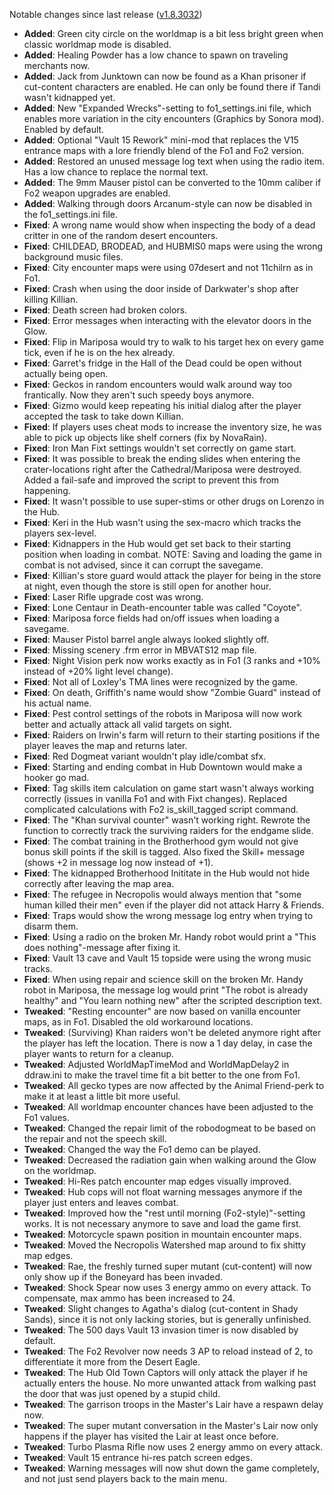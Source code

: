 Notable changes since last release ([v1.8.3032](https://github.com/rotators/Fo1in2/releases/tag/v1.8.3032))

- **Added**: Green city circle on the worldmap is a bit less bright green when classic worldmap mode is disabled.
- **Added**: Healing Powder has a low chance to spawn on traveling merchants now.
- **Added**: Jack from Junktown can now be found as a Khan prisoner if cut-content characters are enabled. He can only be found there if Tandi wasn't kidnapped yet.
- **Added**: New "Expanded Wrecks"-setting to fo1_settings.ini file, which enables more variation in the city encounters (Graphics by Sonora mod). Enabled by default.
- **Added**: Optional "Vault 15 Rework" mini-mod that replaces the V15 entrance maps with a lore friendly blend of the Fo1 and Fo2 version.
- **Added**: Restored an unused message log text when using the radio item. Has a low chance to replace the normal text.
- **Added**: The 9mm Mauser pistol can be converted to the 10mm caliber if Fo2 weapon upgrades are enabled.
- **Added**: Walking through doors Arcanum-style can now be disabled in the fo1_settings.ini file.
- **Fixed**: A wrong name would show when inspecting the body of a dead critter in one of the random desert encounters.
- **Fixed**: CHILDEAD, BRODEAD, and HUBMIS0 maps were using the wrong background music files.
- **Fixed**: City encounter maps were using 07desert and not 11chilrn as in Fo1.
- **Fixed**: Crash when using the door inside of Darkwater's shop after killing Killian.
- **Fixed**: Death screen had broken colors.
- **Fixed**: Error messages when interacting with the elevator doors in the Glow.
- **Fixed**: Flip in Mariposa would try to walk to his target hex on every game tick, even if he is on the hex already.
- **Fixed**: Garret's fridge in the Hall of the Dead could be open without actually being open.
- **Fixed**: Geckos in random encounters would walk around way too frantically. Now they aren't such speedy boys anymore.
- **Fixed**: Gizmo would keep repeating his initial dialog after the player accepted the task to take down Killian.
- **Fixed**: If players uses cheat mods to increase the inventory size, he was able to pick up objects like shelf corners (fix by NovaRain).
- **Fixed**: Iron Man Fixt settings wouldn't set correctly on game start.
- **Fixed**: It was possible to break the ending slides when entering the crater-locations right after the Cathedral/Mariposa were destroyed. Added a fail-safe and improved the script to prevent this from happening.
- **Fixed**: It wasn't possible to use super-stims or other drugs on Lorenzo in the Hub.
- **Fixed**: Keri in the Hub wasn't using the sex-macro which tracks the players sex-level.
- **Fixed**: Kidnappers in the Hub would get set back to their starting position when loading in combat. NOTE: Saving and loading the game in combat is not advised, since it can corrupt the savegame.
- **Fixed**: Killian's store guard would attack the player for being in the store at night, even though the store is still open for another hour.
- **Fixed**: Laser Rifle upgrade cost was wrong.
- **Fixed**: Lone Centaur in Death-encounter table was called "Coyote".
- **Fixed**: Mariposa force fields had on/off issues when loading a savegame.
- **Fixed**: Mauser Pistol barrel angle always looked slightly off.
- **Fixed**: Missing scenery .frm error in MBVATS12 map file.
- **Fixed**: Night Vision perk now works exactly as in Fo1 (3 ranks and +10% instead of +20% light level change).
- **Fixed**: Not all of Loxley's TMA lines were recognized by the game.
- **Fixed**: On death, Griffith's name would show "Zombie Guard" instead of his actual name.
- **Fixed**: Pest control settings of the robots in Mariposa will now work better and actually attack all valid targets on sight.
- **Fixed**: Raiders on Irwin's farm will return to their starting positions if the player leaves the map and returns later.
- **Fixed**: Red Dogmeat variant wouldn't play idle/combat sfx.
- **Fixed**: Starting and ending combat in Hub Downtown would make a hooker go mad.
- **Fixed**: Tag skills item calculation on game start wasn't always working correctly (issues in vanilla Fo1 and with Fixt changes). Replaced complicated calculations with Fo2 is_skill_tagged script command.
- **Fixed**: The "Khan survival counter" wasn't working right. Rewrote the function to correctly track the surviving raiders for the endgame slide.
- **Fixed**: The combat training in the Brotherhood gym would not give bonus skill points if the skill is tagged. Also fixed the Skill+ message (shows +2 in message log now instead of +1).
- **Fixed**: The kidnapped Brotherhood Inititate in the Hub would not hide correctly after leaving the map area.
- **Fixed**: The refugee in Necropolis would always mention that "some human killed their men" even if the player did not attack Harry & Friends.
- **Fixed**: Traps would show the wrong message log entry when trying to disarm them.
- **Fixed**: Using a radio on the broken Mr. Handy robot would print a "This does nothing"-message after fixing it.
- **Fixed**: Vault 13 cave and Vault 15 topside were using the wrong music tracks.
- **Fixed**: When using repair and science skill on the broken Mr. Handy robot in Mariposa, the message log would print "The robot is already healthy" and "You learn nothing new" after the scripted description text.
- **Tweaked**: "Resting encounter" are now based on vanilla encounter maps, as in Fo1. Disabled the old workaround locations.
- **Tweaked**: (Surviving) Khan raiders won't be deleted anymore right after the player has left the location. There is now a 1 day delay, in case the player wants to return for a cleanup.
- **Tweaked**: Adjusted WorldMapTimeMod and WorldMapDelay2 in ddraw.ini to make the travel time fit a bit better to the one from Fo1.
- **Tweaked**: All gecko types are now affected by the Animal Friend-perk to make it at least a little bit more useful.
- **Tweaked**: All worldmap encounter chances have been adjusted to the Fo1 values.
- **Tweaked**: Changed the repair limit of the robodogmeat to be based on the repair and not the speech skill.
- **Tweaked**: Changed the way the Fo1 demo can be played.
- **Tweaked**: Decreased the radiation gain when walking around the Glow on the worldmap.
- **Tweaked**: Hi-Res patch encounter map edges visually improved.
- **Tweaked**: Hub cops will not float warning messages anymore if the player just enters and leaves combat.
- **Tweaked**: Improved how the "rest until morning (Fo2-style)"-setting works. It is not necessary anymore to save and load the game first.
- **Tweaked**: Motorcycle spawn position in mountain encounter maps.
- **Tweaked**: Moved the Necropolis Watershed map around to fix shitty map edges.
- **Tweaked**: Rae, the freshly turned super mutant (cut-content) will now only show up if the Boneyard has been invaded.
- **Tweaked**: Shock Spear now uses 3 energy ammo on every attack. To compensate, max ammo has been increased to 24.
- **Tweaked**: Slight changes to Agatha's dialog (cut-content in Shady Sands), since it is not only lacking stories, but is generally unfinished.
- **Tweaked**: The 500 days Vault 13 invasion timer is now disabled by default.
- **Tweaked**: The Fo2 Revolver now needs 3 AP to reload instead of 2, to differentiate it more from the Desert Eagle.
- **Tweaked**: The Hub Old Town Captors will only attack the player if he actually enters the house. No more unwanted attack from walking past the door that was just opened by a stupid child.
- **Tweaked**: The garrison troops in the Master's Lair have a respawn delay now.
- **Tweaked**: The super mutant conversation in the Master's Lair now only happens if the player has visited the Lair at least once before.
- **Tweaked**: Turbo Plasma Rifle now uses 2 energy ammo on every attack.
- **Tweaked**: Vault 15 entrance hi-res patch screen edges.
- **Tweaked**: Warning messages will now shut down the game completely, and not just send players back to the main menu.
